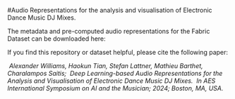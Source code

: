 #Audio Representations for the analysis and visualisation of Electronic Dance Music DJ Mixes.

The metadata and pre-computed audio representations for the Fabric Dataset can be downloaded here:

If you find this repository or dataset helpful, please cite the following paper:

&nbsp;*Alexander Williams, Haokun Tian, Stefan Lattner, Mathieu Barthet, Charalampos Saitis;*
&nbsp;*Deep Learning-based Audio Representations for the Analysis and Visualisation of Electronic Dance Music DJ Mixes.*
&nbsp;*In AES International Symposium on AI and the Musician; 2024; Boston, MA, USA.*
